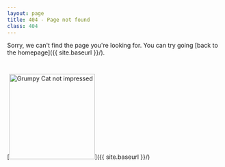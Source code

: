 ```yaml
---
layout: page
title: 404 - Page not found
class: 404
---
```


Sorry, we can't find the page you're looking for. You can try going [back to the homepage]({{ site.baseurl }}/).

[<img class="center" src="https://s3.amazonaws.com/media-p.slid.es/uploads/tset/images/625567/anigif_enhanced-buzz-27329-1387815261-26.gif" alt="Grumpy Cat not impressed" style="width: 200px; margin: 2em auto;"/>]({{ site.baseurl }}/)